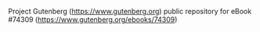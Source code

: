Project Gutenberg (https://www.gutenberg.org) public repository for
eBook #74309 (https://www.gutenberg.org/ebooks/74309)
